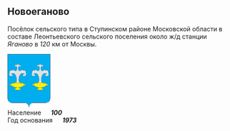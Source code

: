 <!--2023-09-07 00:03:14-->
## Новоеганово
Посёлок сельского типа в Ступинском районе Московской области в составе Леонтьевского сельского поселения около ж/д станции *Яганово*
в *120* км от Москвы. 

<img src="./Novoeganovo.gif" width="96px"><br>
Население &emsp; ***100*** &emsp;<br>
Год&nbsp;основания &emsp; ***1973***